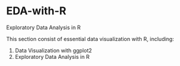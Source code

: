 # EDA-with-R
Exploratory Data Analysis in R

This section consist of essential data visualization with R, including:
1. Data Visualization with ggplot2
2. Exploratory Data Analysis in R

